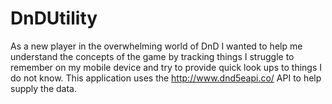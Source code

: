 # DnDUtility
As a new player in the overwhelming world of DnD I wanted to help me understand the concepts of the game by tracking things I struggle to remember on my mobile device and try to provide quick look ups to things I do not know. This application uses the http://www.dnd5eapi.co/ API to help supply the data.
